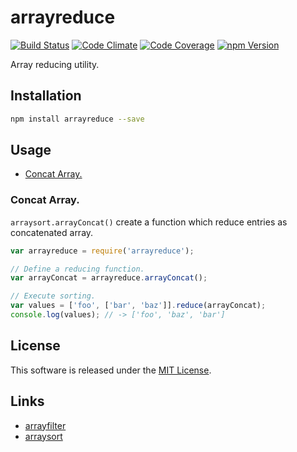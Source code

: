 arrayreduce
==========

<!-- Badge Start -->
<a name="badges"></a>

[![Build Status][bd_travis_shield_url]][bd_travis_url]
[![Code Climate][bd_codeclimate_shield_url]][bd_codeclimate_url]
[![Code Coverage][bd_codeclimate_coverage_shield_url]][bd_codeclimate_url]
[![npm Version][bd_npm_shield_url]][bd_npm_url]

[bd_repo_url]: https://github.com/okunishinishi/node-arrayreduce
[bd_travis_url]: http://travis-ci.org/okunishinishi/node-arrayreduce
[bd_travis_shield_url]: http://img.shields.io/travis/okunishinishi/node-arrayreduce.svg?style=flat
[bd_license_url]: https://github.com/okunishinishi/node-arrayreduce/blob/master/LICENSE
[bd_codeclimate_url]: http://codeclimate.com/github/okunishinishi/node-arrayreduce
[bd_codeclimate_shield_url]: http://img.shields.io/codeclimate/github/okunishinishi/node-arrayreduce.svg?style=flat
[bd_codeclimate_coverage_shield_url]: http://img.shields.io/codeclimate/coverage/github/okunishinishi/node-arrayreduce.svg?style=flat
[bd_gemnasium_url]: https://gemnasium.com/okunishinishi/node-arrayreduce
[bd_gemnasium_shield_url]: https://gemnasium.com/okunishinishi/node-arrayreduce.svg
[bd_npm_url]: http://www.npmjs.org/package/arrayreduce
[bd_npm_shield_url]: http://img.shields.io/npm/v/arrayreduce.svg?style=flat

<!-- Badge End -->


<!-- Description Start -->
<a name="description"></a>

Array reducing utility.

<!-- Description End -->



<!-- Sections Start -->
<a name="sections"></a>

Installation
-----

```bash
npm install arrayreduce --save
```

Usage
-------


+ [Concat Array.](#concat-array-)

### Concat Array.

`arraysort.arrayConcat()` create a function which reduce entries as concatenated array.

```Javascript
var arrayreduce = require('arrayreduce');

// Define a reducing function.
var arrayConcat = arrayreduce.arrayConcat();

// Execute sorting.
var values = ['foo', ['bar', 'baz']].reduce(arrayConcat);
console.log(values); // -> ['foo', 'baz', 'bar']

```




<!-- Sections Start -->


<!-- LICENSE Start -->
<a name="license"></a>

License
-------
This software is released under the [MIT License](https://github.com/okunishinishi/node-arrayreduce/blob/master/LICENSE).

<!-- LICENSE End -->


<!-- Links Start -->
<a name="links"></a>

Links
------

+ [arrayfilter](https://github.com/okunishinishi/node-arrayfilter)
+ [arraysort](https://github.com/okunishinishi/node-arraysort)

<!-- Links End -->
